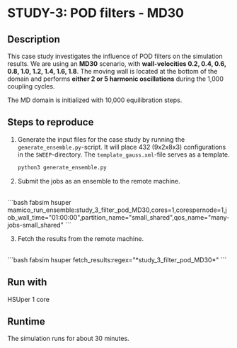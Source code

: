 # STUDY-3: POD filters - MD30


## Description

This case study investigates the influence of POD filters on the simulation results.
We are using an **MD30** scenario, with **wall-velocities 0.2, 0.4, 0.6, 0.8, 1.0, 1.2, 1.4, 1.6, 1.8**.
The moving wall is located at the bottom of the domain and performs **either 2 or 5 harmonic oscillations** during the 1,000 coupling cycles.

The MD domain is initialized with 10,000 equilibration steps.


## Steps to reproduce

1. Generate the input files for the case study by running the `generate_ensemble.py`-script.
It will place 432 (9x2x8x3) configurations in the `SWEEP`-directory.
The `template_gauss.xml`-file serves as a template.

    ```bash
    python3 generate_ensemble.py
    ```

2. Submit the jobs as an ensemble to the remote machine.
<br>
    ```bash
    fabsim hsuper mamico_run_ensemble:study_3_filter_pod_MD30,cores=1,corespernode=1,job_wall_time="01:00:00",partition_name="small_shared",qos_name="many-jobs-small_shared"
    ```

3. Fetch the results from the remote machine.
<br>
    ```bash
    fabsim hsuper fetch_results:regex="*study_3_filter_pod_MD30*"
    ```


## Run with

HSUper
1 core


## Runtime

The simulation runs for about 30 minutes.